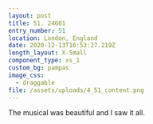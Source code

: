 ```yaml
---
layout: post
title: 51. 24601
entry_number: 51
location: London, England
date: 2020-12-13T16:53:27.219Z
length_layout: X-Small
component_type: xs_1
custom_bg: pampas
image_css:
  - draggable
file: /assets/uploads/4_51_content.png
---
```

The musical was beautiful and I saw it all.
